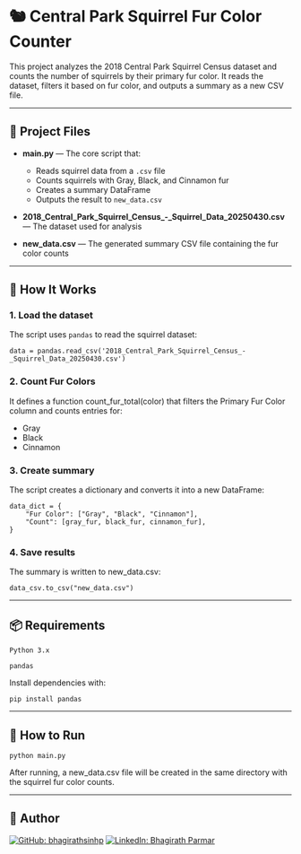 # 🐿️ Central Park Squirrel Fur Color Counter

This project analyzes the 2018 Central Park Squirrel Census dataset and counts the number of squirrels by their primary fur color. It reads the dataset, filters it based on fur color, and outputs a summary as a new CSV file.

---
## 📂 Project Files

- **main.py** — The core script that:

  - Reads squirrel data from a `.csv` file
  - Counts squirrels with Gray, Black, and Cinnamon fur
  - Creates a summary DataFrame
  - Outputs the result to `new_data.csv`

- **2018_Central_Park_Squirrel_Census_-_Squirrel_Data_20250430.csv** — The dataset used for analysis
- **new_data.csv** — The generated summary CSV file containing the fur color counts

---
## 🧪 How It Works

### 1. Load the dataset
The script uses `pandas` to read the squirrel dataset:

    data = pandas.read_csv('2018_Central_Park_Squirrel_Census_-_Squirrel_Data_20250430.csv')

### 2. Count Fur Colors
It defines a function count_fur_total(color) that filters the Primary Fur Color column and counts entries for:
- Gray
- Black
- Cinnamon

### 3. Create summary
The script creates a dictionary and converts it into a new DataFrame:

    data_dict = {
        "Fur Color": ["Gray", "Black", "Cinnamon"],
        "Count": [gray_fur, black_fur, cinnamon_fur],
    }

### 4. Save results
The summary is written to new_data.csv:

    data_csv.to_csv("new_data.csv")

---
## 📦 Requirements

    Python 3.x

    pandas

Install dependencies with:

    pip install pandas

---
## 🚀 How to Run

    python main.py

After running, a new_data.csv file will be created in the same directory with the squirrel fur color counts.

---
## 👤 Author

[![GitHub: bhagirathsinhp](https://img.shields.io/github/followers/bhagirathsinhp?label=Follow&style=social)](https://github.com/bhagirathsinhp)
[![LinkedIn: Bhagirath Parmar](https://img.shields.io/badge/-Bhagirath%20Parmar-blue?style=flat-square&logo=Linkedin&logoColor=white&link=https://www.linkedin.com/in/bhagirath-parmar-385865269/)](https://www.linkedin.com/in/bhagirath-parmar-385865269/)
